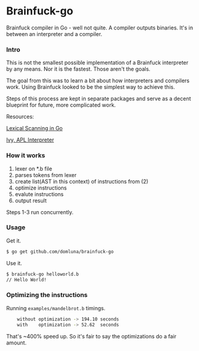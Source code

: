 # Brainfuck-go

Brainfuck compiler in Go - well not quite. A compiler outputs binaries. It's in
between an interpreter and a compiler.

### Intro

This is not the smallest possible implementation of a Brainfuck interpreter by any means. Nor it is the fastest. Those aren't the goals.

The goal from this was to learn a bit about how interpreters and compilers work. Using Brainfuck looked to be the simplest way to achieve this. 

Steps of this process are kept in separate packages and serve as a decent blueprint for future, more complicated work.

Resources:

[Lexical Scanning in Go](https://www.youtube.com/watch?v=HxaD_trXwRE)

[Ivy, APL Interpreter](https://github.com/robpike/ivy)

### How it works

1. lexer on *.b file
2. parses tokens from lexer
3. create list(AST in this context) of instructions from (2) 
4. optimize instructions
5. evalute instructions
6. output result

Steps 1-3 run concurrently.

### Usage

Get it.

```sh
$ go get github.com/domluna/brainfuck-go
```

Use it.

```sh
$ brainfuck-go helloworld.b
// Hello World!
```

### Optimizing the instructions

Running `examples/mandelbrot.b` timings.

```sh
    without optimization -> 194.10 seconds
    with    optimization -> 52.62  seconds
```

That's ~400% speed up. So it's fair to say the optimizations do a fair amount.


